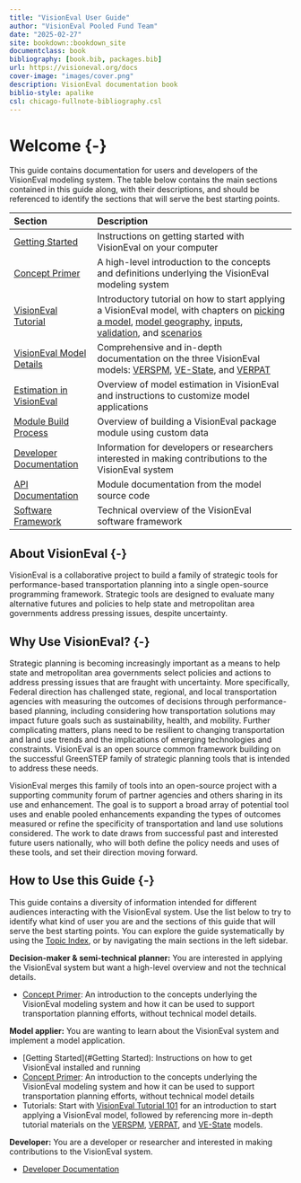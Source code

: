 ```yaml
--- 
title: "VisionEval User Guide"
author: "VisionEval Pooled Fund Team"
date: "2025-02-27"
site: bookdown::bookdown_site
documentclass: book
bibliography: [book.bib, packages.bib]
url: https://visioneval.org/docs
cover-image: "images/cover.png"
description: VisionEval documentation book
biblio-style: apalike
csl: chicago-fullnote-bibliography.csl
---
```


# Welcome {-}

This guide contains documentation for users and developers of the VisionEval modeling system. The table below contains the main
sections contained in this guide along, with their descriptions, and should be referenced to identify the sections that
will serve the best starting points.

| Section | Description|
|:-------------------|:-----------------------------|
| [Getting Started](#getting-started) | Instructions on getting started with VisionEval on your computer |
| [Concept Primer](#conceptprimer) | A high-level introduction to the concepts and definitions underlying the VisionEval modeling system |
| [VisionEval Tutorial](#tutorial) | Introductory tutorial on how to start applying a VisionEval model, with chapters on [picking a model](#picking-a-model), [model geography](#model-geography-and-years), [inputs](#model-inputs), [validation](#validation-and-troubleshooting), and [scenarios](#developing-scenarios) |
| [VisionEval Model Details](#picking-a-model) | Comprehensive and in-depth documentation on the three VisionEval models: [VERSPM](#verspm), [VE-State](#vestate), and [VERPAT](#verpat) |
| [Estimation in VisionEval](#ve-estimation) | Overview of model estimation in VisionEval and instructions to customize model applications |
| [Module Build Process](#ve-buildprocess) | Overview of building a VisionEval package module using custom data |
| [Developer Documentation](#developer) | Information for developers or researchers interested in making contributions to the VisionEval system |
| [API Documentation](#api-documentation) | Module documentation from the model source code |
| [Software Framework](#software-framework) | Technical overview of the VisionEval software framework |

## About VisionEval {-}

VisionEval is a collaborative project to build a family of strategic tools for performance-based transportation planning
into a single open-source programming framework. Strategic tools are designed to evaluate many alternative futures and
policies to help state and metropolitan area governments address pressing issues, despite uncertainty. 

## Why Use VisionEval? {-}

Strategic planning is becoming increasingly important as a means to help state and metropolitan area governments select
policies and actions to address pressing issues that are fraught with uncertainty. More specifically, Federal direction
has challenged state, regional, and local transportation agencies with measuring the outcomes of decisions through
performance-based planning, including considering how transportation solutions may impact future goals such as
sustainability, health, and mobility. Further complicating matters, plans need to be resilient to changing
transportation and land use trends and the implications of emerging technologies and constraints. VisionEval is an open
source common framework building on the successful GreenSTEP family of strategic planning tools that is intended to
address these needs.

VisionEval merges this family of tools into an open-source project with a supporting community forum of partner agencies
and others sharing in its use and enhancement. The goal is to support a broad array of potential tool uses and enable
pooled enhancements expanding the types of outcomes measured or refine the specificity of transportation and land use
solutions considered. The work to date draws from successful past and interested future users nationally, who will both
define the policy needs and uses of these tools, and set their direction moving forward.

## How to Use this Guide {-}

This guide contains a diversity of information intended for different audiences interacting with the VisionEval system.
Use the list below to try to identify what kind of user you are and the sections of this guide that will serve the best
starting points. You can explore the guide systematically by using the [Topic Index](#topic-index), or by navigating
the main sections in the left sidebar.

**Decision-maker & semi-technical planner:** You are interested in applying the VisionEval system but want a high-level
overview and not the technical details.

* [Concept Primer](#conceptprimer): An introduction to the concepts underlying the VisionEval modeling system and how it
can be used to support transportation planning efforts, without technical model details.

**Model applier:** You are wanting to learn about the VisionEval system and implement a model application.

* [Getting Started](#Getting Started): Instructions on how to get VisionEval installed and running
* [Concept Primer](#conceptprimer): An introduction to the concepts underlying the VisionEval modeling system and how it can be used to support transportation planning efforts, without technical model details
* Tutorials: Start with [VisionEval Tutorial 101](#tutorial) for an introduction to start applying a VisionEval model, followed by referencing more in-depth tutorial materials on the [VERSPM](#verspm), [VERPAT](#verpat), and [VE-State](#vestate) models.

**Developer:** You are a developer or researcher and interested in making contributions to the VisionEval system.

* [Developer Documentation](#developer)


